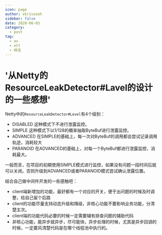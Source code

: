```yaml
---
icon: page
author: xkrivzooh
sidebar: false
date: 2020-06-03
category:
  - post
tag:
  - av
  - ett
  - 统设
---
```


# '从Netty的ResourceLeakDetector#Lavel的设计的一些感想'

Netty中的`ResourceLeakDetector#Level`有4个级别：

- DISABLED 这种模式下不进行泄露监控。
- SIMPLE 这种模式下以1/128的概率抽取ByteBuf进行泄露监控。
- ADVANCED 在SIMPLE的基础上，每一次对ByteBuf的调用都会尝试记录调用轨迹，消耗较大
- PARANOID 在ADVANCED的基础上，对每一个ByteBuf都进行泄露监控，消耗最大。

一般而言，在项目的初期使用SIMPLE模式进行监控，如果没有问题一段时间后就可以关闭。否则升级到ADVANCED或者PARANOID模式尝试确认泄露位置。

结合自己做中间件开发的一些感触吧：


- client端新增加的功能，最好都有一个对应的开关，便于出问题的时候及时调整，给自己留个后路
- client的功能尽量支持动态升级和降级，非核心功能不要影响业务功能，分清楚主次。
- client端的功能代码必要的时候一定需要辅有排查问题的辅助代码
- 非核心功能，能异步就异步，尽可能快，异步处理的时候，尤其是异步回调的时候，一定要风清楚代码是在哪个线程池中执行的。
